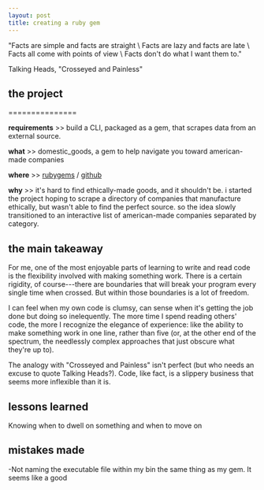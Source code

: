```yaml
---
layout: post
title: creating a ruby gem
---
```


"Facts are simple and facts are straight \\
Facts are lazy and facts are late \\
Facts all come with points of view \\
Facts don't do what I want them to."

   Talking Heads, "Crosseyed and Painless"

## the project
===============

**requirements** >> build a CLI, packaged as a gem, that scrapes data from an external source.

**what** >> domestic_goods, a gem to help navigate you toward american-made companies

**where** >> [rubygems](https://rubygems.org/gems/domestic_goods) / [github](https://github.com/bennorris/domestic_goods-cli-gem)

**why** >> it's hard to find ethically-made goods, and it shouldn't be. i started the project hoping to scrape a directory of companies that manufacture ethically, but wasn't able to find the perfect source. so the idea slowly transitioned to an interactive list of american-made companies separated by category.

## the main takeaway

For me, one of the most enjoyable parts of learning to write and read code is the flexibility involved with making something work. There is a certain rigidity, of course---there are boundaries that will break your program every single time when crossed. But within those boundaries is a lot of freedom.      

I can feel when my own code is clumsy, can sense when it's getting the job done but doing so inelequently. The more time I spend reading others' code, the more I recognize the elegance of experience: like the ability to make something work in one line, rather than five (or, at the other end of the spectrum, the needlessly complex approaches that just obscure what they're up to).

The analogy with "Crosseyed and Painless" isn't perfect (but who needs an excuse to quote Talking Heads?). Code, like fact, is a slippery business that seems more inflexible than it is.




## lessons learned

Knowing when to dwell on something and when to move on

## mistakes made

-Not naming the executable file within my bin the same thing as my gem. It seems like a good  
